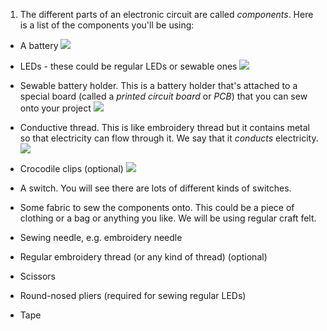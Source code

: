 1. The different parts of an electronic circuit are called *components*. Here is a list of the components you'll be using:
 * A battery ![](/assets/batteries_140_289_650.png) 
 
 * LEDs - these could be regular LEDs or sewable ones ![](/assets/LEDs_mix_200_363_650.png)
 
 * Sewable battery holder. This is a battery holder that's attached to a special board (called a *printed circuit board* or *PCB*) that you can sew onto your project ![](/assets/battery_holders_180_235_650.png)
 
 * Conductive thread. This is like embroidery thread but it contains metal so that electricity can flow through it. We say that it *conducts* electricity. ![](/assets/thread_150_268_650.png)
 * Crocodile clips (optional) ![](/assets/crocs_300_328_650.png)
 * A switch. You will see there are lots of different kinds of switches.
 * Some fabric to sew the components onto. This could be a piece of clothing or a bag or anything you like. We will be using regular craft felt.
 * Sewing needle, e.g. embroidery needle
 * Regular embroidery thread (or any kind of thread) (optional)
 * Scissors
 * Round-nosed pliers (required for sewing regular LEDs)
 * Tape
 